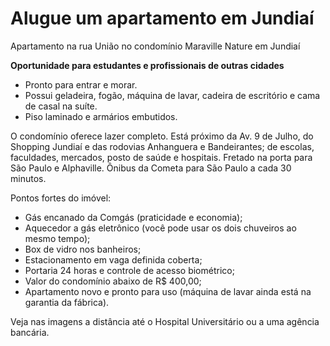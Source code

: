 # Alugue um apartamento em Jundiaí

Apartamento na rua União no condomínio Maraville Nature em Jundiaí

**Oportunidade para estudantes e profissionais de outras cidades**

* Pronto para entrar e morar.
* Possui geladeira, fogão, máquina de lavar, cadeira de escritório e cama de casal na suíte.
* Piso laminado e armários embutidos.

O condomínio oferece lazer completo. Está próximo da Av. 9 de Julho, do Shopping Jundiaí e das rodovias Anhanguera e Bandeirantes; de escolas, faculdades, mercados, posto de saúde e hospitais. Fretado na porta para São Paulo e Alphaville. Ônibus da Cometa para São Paulo a cada 30 minutos.

Pontos fortes do imóvel:

* Gás encanado da Comgás (praticidade e economia);
* Aquecedor a gás eletrônico (você pode usar os dois chuveiros ao mesmo tempo);
* Box de vidro nos banheiros;
* Estacionamento em vaga definida coberta;
* Portaria 24 horas e controle de acesso biométrico;
* Valor do condomínio abaixo de R$ 400,00;
* Apartamento novo e pronto para uso (máquina de lavar ainda está na garantia da fábrica).

Veja nas imagens a distância até o Hospital Universitário ou a uma agência bancária.

